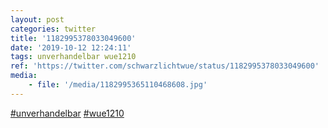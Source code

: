 ```yaml
---
layout: post
categories: twitter
title: '1182995378033049600'
date: '2019-10-12 12:24:11'
tags: unverhandelbar wue1210
ref: 'https://twitter.com/schwarzlichtwue/status/1182995378033049600'
media:
    - file: '/media/1182995365110468608.jpg'
---
```

[#unverhandelbar](/t/unverhandelbar) [#wue1210](/t/wue1210) 